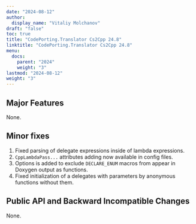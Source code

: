 ```yaml
---
date: "2024-08-12"
author:
  display_name: "Vitaliy Molchanov"
draft: "false"
toc: true
title: "CodePorting.Translator Cs2Cpp 24.8"
linktitle: "CodePorting.Translator Cs2Cpp 24.8"
menu:
  docs:
    parent: "2024"
    weight: "3"
lastmod: "2024-08-12"
weight: "3"
---
```


## Major Features ##

None.

## Minor fixes ##

1. Fixed parsing of delegate expressions inside of lambda expressions.
1. `CppLambdaPass...` attributes adding now available in config files.
1. Options is added to exclude `DECLARE_ENUM` macros from appear in Doxygen output as functions.
1. Fixed initialization of a delegates with parameters by anonymous functions without them.

## Public API and Backward Incompatible Changes ##

None.
